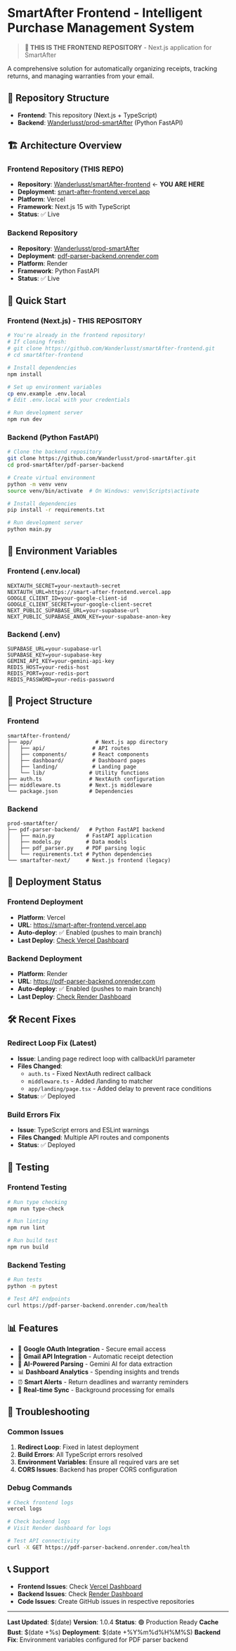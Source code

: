 # SmartAfter Frontend - Intelligent Purchase Management System

> **🎯 THIS IS THE FRONTEND REPOSITORY** - Next.js application for SmartAfter

A comprehensive solution for automatically organizing receipts, tracking returns, and managing warranties from your email.

## 📁 Repository Structure
- **Frontend**: This repository (Next.js + TypeScript)
- **Backend**: [Wanderlusst/prod-smartAfter](https://github.com/Wanderlusst/prod-smartAfter) (Python FastAPI)

## 🏗️ Architecture Overview

### Frontend Repository (THIS REPO)
- **Repository**: [Wanderlusst/smartAfter-frontend](https://github.com/Wanderlusst/smartAfter-frontend) ← **YOU ARE HERE**
- **Deployment**: [smart-after-frontend.vercel.app](https://smart-after-frontend.vercel.app)
- **Platform**: Vercel
- **Framework**: Next.js 15 with TypeScript
- **Status**: ✅ Live

### Backend Repository  
- **Repository**: [Wanderlusst/prod-smartAfter](https://github.com/Wanderlusst/prod-smartAfter)
- **Deployment**: [pdf-parser-backend.onrender.com](https://pdf-parser-backend.onrender.com)
- **Platform**: Render
- **Framework**: Python FastAPI
- **Status**: ✅ Live

## 🚀 Quick Start

### Frontend (Next.js) - THIS REPOSITORY
```bash
# You're already in the frontend repository!
# If cloning fresh:
# git clone https://github.com/Wanderlusst/smartAfter-frontend.git
# cd smartAfter-frontend

# Install dependencies
npm install

# Set up environment variables
cp env.example .env.local
# Edit .env.local with your credentials

# Run development server
npm run dev
```

### Backend (Python FastAPI)
```bash
# Clone the backend repository
git clone https://github.com/Wanderlusst/prod-smartAfter.git
cd prod-smartAfter/pdf-parser-backend

# Create virtual environment
python -m venv venv
source venv/bin/activate  # On Windows: venv\Scripts\activate

# Install dependencies
pip install -r requirements.txt

# Run development server
python main.py
```

## 🔧 Environment Variables

### Frontend (.env.local)
```env
NEXTAUTH_SECRET=your-nextauth-secret
NEXTAUTH_URL=https://smart-after-frontend.vercel.app
GOOGLE_CLIENT_ID=your-google-client-id
GOOGLE_CLIENT_SECRET=your-google-client-secret
NEXT_PUBLIC_SUPABASE_URL=your-supabase-url
NEXT_PUBLIC_SUPABASE_ANON_KEY=your-supabase-anon-key
```

### Backend (.env)
```env
SUPABASE_URL=your-supabase-url
SUPABASE_KEY=your-supabase-key
GEMINI_API_KEY=your-gemini-api-key
REDIS_HOST=your-redis-host
REDIS_PORT=your-redis-port
REDIS_PASSWORD=your-redis-password
```

## 📁 Project Structure

### Frontend
```
smartAfter-frontend/
├── app/                    # Next.js app directory
│   ├── api/               # API routes
│   ├── components/        # React components
│   ├── dashboard/         # Dashboard pages
│   ├── landing/           # Landing page
│   └── lib/              # Utility functions
├── auth.ts               # NextAuth configuration
├── middleware.ts         # Next.js middleware
└── package.json          # Dependencies
```

### Backend
```
prod-smartAfter/
├── pdf-parser-backend/   # Python FastAPI backend
│   ├── main.py          # FastAPI application
│   ├── models.py        # Data models
│   ├── pdf_parser.py    # PDF parsing logic
│   └── requirements.txt # Python dependencies
└── smartafter-next/     # Next.js frontend (legacy)
```

## 🔄 Deployment Status

### Frontend Deployment
- **Platform**: Vercel
- **URL**: https://smart-after-frontend.vercel.app
- **Auto-deploy**: ✅ Enabled (pushes to main branch)
- **Last Deploy**: [Check Vercel Dashboard](https://vercel.com/dashboard)

### Backend Deployment
- **Platform**: Render
- **URL**: https://pdf-parser-backend.onrender.com
- **Auto-deploy**: ✅ Enabled (pushes to main branch)
- **Last Deploy**: [Check Render Dashboard](https://dashboard.render.com)

## 🛠️ Recent Fixes

### Redirect Loop Fix (Latest)
- **Issue**: Landing page redirect loop with callbackUrl parameter
- **Files Changed**: 
  - `auth.ts` - Fixed NextAuth redirect callback
  - `middleware.ts` - Added /landing to matcher
  - `app/landing/page.tsx` - Added delay to prevent race conditions
- **Status**: ✅ Deployed

### Build Errors Fix
- **Issue**: TypeScript errors and ESLint warnings
- **Files Changed**: Multiple API routes and components
- **Status**: ✅ Deployed

## 🧪 Testing

### Frontend Testing
```bash
# Run type checking
npm run type-check

# Run linting
npm run lint

# Run build test
npm run build
```

### Backend Testing
```bash
# Run tests
python -m pytest

# Test API endpoints
curl https://pdf-parser-backend.onrender.com/health
```

## 📊 Features

- 🔐 **Google OAuth Integration** - Secure email access
- 📧 **Gmail API Integration** - Automatic receipt detection
- 🤖 **AI-Powered Parsing** - Gemini AI for data extraction
- 📊 **Dashboard Analytics** - Spending insights and trends
- ⏰ **Smart Alerts** - Return deadlines and warranty reminders
- 🔄 **Real-time Sync** - Background processing for emails

## 🚨 Troubleshooting

### Common Issues

1. **Redirect Loop**: Fixed in latest deployment
2. **Build Errors**: All TypeScript errors resolved
3. **Environment Variables**: Ensure all required vars are set
4. **CORS Issues**: Backend has proper CORS configuration

### Debug Commands
```bash
# Check frontend logs
vercel logs

# Check backend logs
# Visit Render dashboard for logs

# Test API connectivity
curl -X GET https://pdf-parser-backend.onrender.com/health
```

## 📞 Support

- **Frontend Issues**: Check [Vercel Dashboard](https://vercel.com/dashboard)
- **Backend Issues**: Check [Render Dashboard](https://dashboard.render.com)
- **Code Issues**: Create GitHub issues in respective repositories

---

**Last Updated**: $(date)
**Version**: 1.0.4
**Status**: 🟢 Production Ready
**Cache Bust**: $(date +%s)
**Deployment**: $(date +%Y%m%d%H%M%S)
**Backend Fix**: Environment variables configured for PDF parser backend